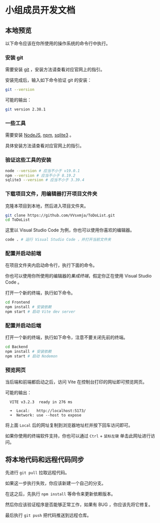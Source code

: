 # 小组成员开发文档

## 本地预览

以下命令应该在你所使用的操作系统的命令行中执行。

### 安装 git

需要安装 [git](https://git-scm.com/) ，安装方法请查看对应官网上的指引。

安装完成后，输入如下命令验证 git 的安装：

```sh
git --version
```

可能的输出：

```sh
git version 2.38.1
```

### 一些工具

需要安装 [NodeJS](https://nodejs.dev/), [npm](https://github.com/npm/cli), [sqlite3](https://www.sqlite.org/index.html) 。

具体安装方法请查看对应官网上的指引。

### 验证这些工具的安装

```sh
node --version # 应当不小于 v19.0.1
npm --version # 应当不小于 8.19.2
sqlite3 --version # 应当不小于 3.39.4
```

### 下载项目文件，用编辑器打开项目文件夹

克隆本项目到本地，然后进入项目文件夹。

```sh
git clone https://github.com/VVsxmja/ToDoList.git
cd ToDoList
```

这里以 Visual Studio Code 为例，你也可以使用你喜欢的编辑器。

```sh
code . # 运行 Visual Studio Code ，并打开当前文件夹
```

### 配置并启动前端

在项目文件夹内启动命令行，执行下面的命令。

你也可以使用你所使用的编辑器的*集成终端*，假定你正在使用 Visual Studio Code 。

打开一个新的终端，执行如下命令。

```sh
cd Frontend
npm install # 安装依赖
npm start # 启动 Vite dev server
```

### 配置并启动后端

打开一个新的终端，执行如下命令，注意不要关闭先前的终端。

```sh
cd Backend
npm install # 安装依赖
npm start # 启动 Nodemon
```

### 预览网页

当后端和前端都启动之后，访问 Vite 在控制台打印的网址即可预览网页。

可能的输出：

```
  VITE v3.2.3  ready in 276 ms

  ➜  Local:   http://localhost:5173/
  ➜  Network: use --host to expose
```

将上面 `Local` 后的网址复制到浏览器地址栏并按下回车访问即可。

如果你使用的终端软件支持，你也可以通过 `Ctrl` + `鼠标左键` 单击此网址进行访问。

## 将本地代码和远程代码同步

先进行 `git pull` 拉取远程代码。

如果这一步执行失败，你应该新建一个自己的分支。

在这之后，先执行 `npm install` 等命令来更新依赖版本。

然后你应该验证程序是否能够正常工作，如果有 BUG ，你应该先将它修复。

最后执行 `git push` 把代码推送到远程仓库。